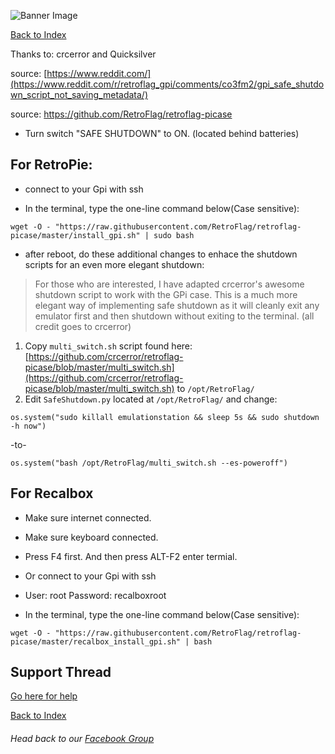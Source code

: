 ![Banner Image](https://sinisterspatula.github.io/RetroflagGpiGuides/images/GuidesBanner.png)

[Back to Index](https://sinisterspatula.github.io/RetroflagGpiGuides/)

Thanks to: crcerror and Quicksilver

source: [https://www.reddit.com/](https://www.reddit.com/r/retroflag_gpi/comments/co3fm2/gpi_safe_shutdown_script_not_saving_metadata/)

source: https://github.com/RetroFlag/retroflag-picase

* Turn switch "SAFE SHUTDOWN" to ON. (located behind batteries)

## For RetroPie:

* connect to your Gpi with ssh

* In the terminal, type the one-line command below(Case sensitive):

```
wget -O - "https://raw.githubusercontent.com/RetroFlag/retroflag-picase/master/install_gpi.sh" | sudo bash
```

* after reboot, do these additional changes to enhace the shutdown scripts for an even more elegant shutdown:

> For those who are interested, I have adapted crcerror's awesome shutdown script to work with the GPi case. This is a much more elegant way of implementing safe shutdown as it will cleanly exit any emulator first and then shutdown without exiting to the terminal. (all credit goes to crcerror)

1. Copy `multi_switch.sh` script found here: [https://github.com/crcerror/retroflag-picase/blob/master/multi_switch.sh](https://github.com/crcerror/retroflag-picase/blob/master/multi_switch.sh) to `/opt/RetroFlag/`
1. Edit `SafeShutdown.py` located at `/opt/RetroFlag/` and change:
```
os.system("sudo killall emulationstation && sleep 5s && sudo shutdown -h now")
```
-to-
```
os.system("bash /opt/RetroFlag/multi_switch.sh --es-poweroff")
```


## For Recalbox

* Make sure internet connected.

* Make sure keyboard connected.

* Press F4 first. And then press ALT-F2 enter termial.

* Or connect to your Gpi with ssh

* User: root Password: recalboxroot

* In the terminal, type the one-line command below(Case sensitive):

```
wget -O - "https://raw.githubusercontent.com/RetroFlag/retroflag-picase/master/recalbox_install_gpi.sh" | bash
```


## Support Thread
[Go here for help](https://www.facebook.com/groups/401660300458844/)

[Back to Index](https://sinisterspatula.github.io/RetroflagGpiGuides/)

###### Head back to our [Facebook Group](https://www.facebook.com/groups/401660300458844/)

